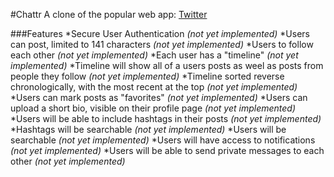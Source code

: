 #Chattr
A clone of the popular web app: [Twitter](http://www.twitter.com)

###Features
*Secure User Authentication *(not yet implemented)*
*Users can post, limited to 141 characters *(not yet implemented)*
*Users to follow each other *(not yet implemented)*
*Each user has a "timeline" *(not yet implemented)*
 *Timeline will show all of a users posts as weel as posts from people they follow *(not yet implemented)*
 *Timeline sorted reverse chronologically, with the most recent at the top *(not yet implemented)*
*Users can mark posts as "favorites" *(not yet implemented)*
*Users can upload a short bio, visible on their profile page *(not yet implemented)*
*Users will be able to include hashtags in their posts *(not yet implemented)*
*Hashtags will be searchable *(not yet implemented)*
*Users will be searchable *(not yet implemented)*
*Users will have access to notifications *(not yet implemented)*
*Users will be able to send private messages to each other *(not yet implemented)*